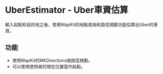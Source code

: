 # UberEstimator - Uber車資估算

輸入起點和目的地之後，使用MapKit的地點查詢和路徑規劃功能估算出Uber的車資。

## 功能

* 使用MapKit的MKDirections做路徑規劃。
* 可以使用使用者的現在位置當作起點。
